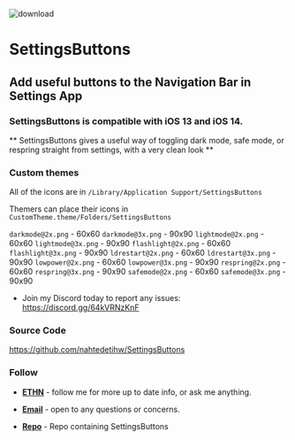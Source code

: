![download](https://i.ibb.co/wds8v8M/banner.png)


# SettingsButtons

## Add useful buttons to the Navigation Bar in Settings App

### SettingsButtons is compatible with iOS 13 and iOS 14.

** SettingsButtons gives a useful way of toggling dark mode, safe mode, or respring straight from settings, with a very clean look **

### Custom themes

All of the icons are in `/Library/Application Support/SettingsButtons`

Themers can place their icons in `CustomTheme.theme/Folders/SettingsButtons`

`darkmode@2x.png` - 60x60
`darkmode@3x.png` - 90x90
`lightmode@2x.png` - 60x60
`lightmode@3x.png` - 90x90
`flashlight@2x.png` - 60x60
`flashlight@3x.png` - 90x90
`ldrestart@2x.png` - 60x60
`ldrestart@3x.png` - 90x90
`lowpower@2x.png` - 60x60
`lowpower@3x.png` - 90x90
`respring@2x.png` - 60x60
`respring@3x.png` - 90x90
`safemode@2x.png` - 60x60
`safemode@3x.png` - 90x90

* Join my Discord today to report any issues: https://discord.gg/64kVRNzKnF

### Source Code
https://github.com/nahtedetihw/SettingsButtons

### Follow

* [**ETHN**](https://twitter.com/ethanwhited) - follow me for more up to date info, or ask me anything.

* [**Email**](mailto:ethanwhited2208@gmail.com) - open to any questions or concerns.

* [**Repo**](https://repo.twickd.com) - Repo containing SettingsButtons
